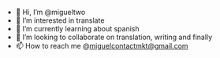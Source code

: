 - 👋 Hi, I’m @migueltwo
- 👀 I’m interested in translate
- 🌱 I’m currently learning about spanish 
- 💞️ I’m looking to collaborate on translation, writing and finally
- 📫 How to reach me @miguelcontactmkt@gmail.com

<!---
migueltwo/migueltwo is a ✨ special ✨ repository because its `README.md` (this file) appears on your GitHub profile.
You can click the Preview link to take a look at your changes.
--->

